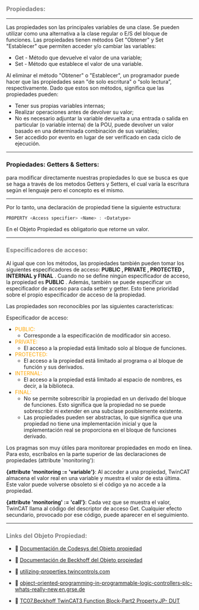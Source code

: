 ### <span style="color:grey">Propiedades:</span>

***
Las propiedades son las principales variables de una clase. Se pueden utilizar como una alternativa a la clase regular o
E/S del bloque de funciones.
Las propiedades tienen métodos Get "Obtener" y Set "Establecer" que permiten acceder y/o cambiar las variables:

- Get - Método que devuelve el valor de una variable;
- Set - Método que establece el valor de una variable.

Al eliminar el método "Obtener" o "Establecer", un programador puede hacer que las propiedades sean "de solo escritura" o
“solo lectura”, respectivamente.
Dado que estos son métodos, significa que las propiedades pueden:

- Tener sus propias variables internas;
- Realizar operaciones antes de devolver su valor;
- No es necesario adjuntar la variable devuelta a una entrada o salida en particular (o
variable interna) de la POU, puede devolver un valor basado en una determinada combinación de sus
variables;
- Ser accedido por evento en lugar de ser verificado en cada ciclo de ejecución.

***
### Propiedades: Getters & Setters:

para modificar directamente nuestras propiedades lo que se busca es que se haga a través de los metodos Getters y Setters, el cual varía la escritura según el lenguaje pero el concepto es el mismo.
***
Por lo tanto, una declaración de propiedad tiene la siguiente estructura:

```typescript
PROPERTY <Access specifier> <Name> : <Datatype>
```
En el Objeto Propiedad es obligatorio que retorne un valor.
***
### <span style="color:grey">Especificadores de acceso:</span>
Al igual que con los métodos, las propiedades también pueden tomar los siguientes especificadores de acceso: **PUBLIC , PRIVATE , PROTECTED , INTERNAL y FINAL** . Cuando no se define ningún especificador de acceso, la propiedad es **PUBLIC** . Además, también se puede especificar un especificador de acceso para cada setter y getter. Esto tiene prioridad sobre el propio especificador de acceso de la propiedad.

Las propiedades son reconocibles por las siguientes características:

Especificador de acceso:

- <span style="color:orange">PUBLIC:</span> 
    - Corresponde a la especificación de modificador sin acceso.
- <span style="color:orange">PRIVATE:</span> 
    - El acceso a la propiedad está limitado solo al bloque de funciones.
- <span style="color:orange">PROTECTED:</span>
    - El acceso a la propiedad está limitado al programa o al bloque de función y sus derivados.
- <span style="color:orange">INTERNAL:</span>
    - El acceso a la propiedad está limitado al espacio de nombres, es decir, a la biblioteca.
- <span style="color:orange">FINAL:</span> 
    - No se permite sobrescribir la propiedad en un derivado del bloque de funciones. Esto significa que la propiedad no se puede sobrescribir ni extender en una subclase posiblemente existente.
    - Las propiedades pueden ser abstractas, lo que significa que una propiedad no tiene una implementación inicial y que la implementación real se proporciona en el bloque de funciones derivado.

Los pragmas son muy útiles para monitorear propiedades en modo en línea. Para esto, escríbalos en la parte superior de las declaraciones de propiedades (attribute 'monitoring'):

**{attribute 'monitoring := 'variable'}**:  Al acceder a una propiedad, TwinCAT almacena el valor real en una variable y muestra el valor de esta última. Este valor puede volverse obsoleto si el código ya no accede a la propiedad.

**{attribute 'monitoring' := 'call'}**:  Cada vez que se muestra el valor, TwinCAT llama al código del descriptor de acceso Get. Cualquier efecto secundario, provocado por ese código, puede aparecer en el seguimiento.

***
### <span style="color:grey">Links del Objeto Propiedad:</span>

- 🔗 [Documentación de Codesys del Objeto propiedad](https://help.codesys.com/api-content/2/codesys/3.5.12.0/en/_cds_obj_property/#b08bdbd0d86c0a8640e00400511-id-5dbd3039bdbd0d85c0a8640e003d7982)

- 🔗 [Documentación de Beckhoff del Objeto propiedad](https://infosys.beckhoff.com/english.php?content=../content/1033/tc3_plc_intro/2530307467.html&id=)

- 🔗 [utilizing-properties,twincontrols.com](https://twincontrols.com/community/twincat-troubleshooting/utilizing-properties/#post-76)

- 🔗 [object-oriented-programming-in-programmable-logic-controllers-plc-whats-really-new,en.grse.de](https://en.grse.de/blog/object-oriented-programming-in-programmable-logic-controllers-plc-whats-really-new/)

- 🔗 [TC07.Beckhoff TwinCAT3 Function Block-Part2 Property.JP- DUT](https://www.youtube.com/watch?v=zbnb8K15YdI)
